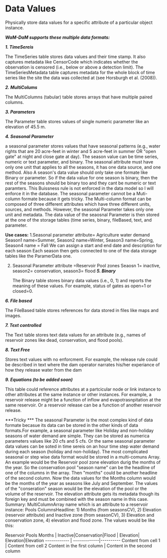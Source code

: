 Data Values
============

Physically store data values for a specific attribute of a particular object instance.


***WaM-DaM supports these multiple data formats:*** <p>
***1. TimeSereis*** <p>
The TimeSeries table stores data values and their time stamp. It also captures metadata like CensorCode which indicates whether the observation is censored (i.e., below or above a detection limit). 
The TimeSeriesMetadata table captures metadata for the whole block of time series like the site the data was collected at (see Horsburgh et al. (2008)).   

***2. MultiColums***<p>
 The MultiColumns (tabular) table stores arrays that have multiple paired columns.

***3. Parameters*** <p>
The Parameter table stores values of single numeric parameter like an elevation of 45.5 m. 

***4. Seasonal Parameter*** <p>
a seasonal parameter stores values that have seasonal patterns (e.g., water rights that are 20 acre-feet in winter and 5 acre-feet in summer OR "open gate" at night and close gate at day). The season value can be time series, numeric or text parameter, and binary. The seasonal attribute must have only one unit that applies to all the seasons, it has one data source, and one method. Also A season's data value should only take one formate like Binary or parameter. So if the data value for one season is binary, then the rest of the seasons should be binary too and they cant be numeric or text paramters. This Buissness rule is not enforced in the data model so I will enforce it in the database. The seasonal parameter cannot be a Muti-column formate because it gets tricky. The Multi-column format can be composed of three different attributes which have three different units, sources, and methods. However, the seasonal Parameter takes only one unit and metadata. The data value of the seaosnal Parameter is then stored at the one of the storage tables (time series, binary, fileBased, text, and parameter. 

**Use cases:**
1.Seasonal parameter attribute= Agriculture water demand
Season1 name=Summer, Season2 name=Winter, Season3 name=Spring, Season4 name = Fall
We can assign a start and end date and description for each season
Each season then gets connected to one of the data storage tables like the ParamerData one. 

2. Seasonal Parameter attribute =Reservoir Pool zones 
Seaosn 1= inactive, season2= conservation, season3= flood
***5. Binary***<p>
The Binary table stores binary data values (i.e., 0, 1) and reports the meaning of these values. For example, status of gates as open=1 or closed=0.

***6. File based***<p> 
 The FileBased table stores references for data stored in files like maps and images.

***7. Text controlled***<p>
The Text table stores text data values for an attribute (e.g., names of reservoir zones like dead, conservation, and flood pools).

***8. Text Free*** <p>
Stores text values with no enforcment. For example, the release rule could be described in text where the dam operator narrates his/her experiance of how they release water from the dam

***9. Equations (to be added soon)***<p>
This table could reference attributes at a partcicular node or link instance to other attributes at the same instance or other instances. For example, a reservoir release might be a function of inflow and evapotrasnpitation at the same reservoir. Or a reservoir release can be a function of another reservoir release.

***Tricky ***
The seasonal Parameter is the most complex kind of data formate becasue its data can be stored in the other kinds of data formats.For example, a seasonal parameter like Holiday and non-holiday seasons of water demand are simple. They can be stored as numerica parameters values like 20 cfs and 5 cfs. Or the same seasonal parameter data values can be soted in time sereis on an hour time step water demand during each season (holiday and non-holiday). The most complicated seasonal or step wise data format would be stored in a multi-comuns Array. An example would be the Reservoir pool zone elevation durig the months of the year. So the conservation pool "season name" can be the headline of one of the columns in the array. Then "months" could be another headline of the second column. Now the data values for the Months column would be the months of the year as seasons like July and September. The values of the "conseration" season would be the elevation of the pool or the volume of the reservoir. The elevation attribute gets its metadata though its foreign key and must be combined with the season name in this case. Summary:
MultiColumnArray name which is an attribute to a reservoir instance: Pools
ColumnsHeadline: 1) Months (from seasonsCV), 2) Elevation (reservoir attribute) and Inactive zone (from seasonCV), 3) Elevation and conservation zone, 4) elevation and flood zone.
The values would be like this:

Reservoir Pools
Months | Inactive|Conservation|Flood
       | Elevation| Elevation|Elevation
------------ | -------------|----------
Content from cell 1 | Content from cell 2
Content in the first column | Content in the second column


